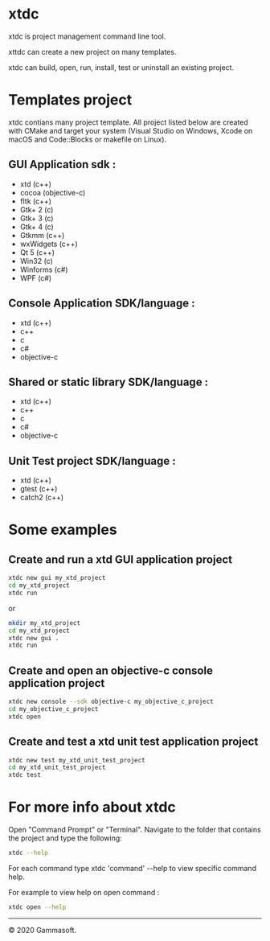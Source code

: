 # xtdc

xtdc is project management command line tool.

xttdc can create a new project on many templates.

xtdc can build, open, run, install, test or uninstall an existing project.

# Templates project

xtdc contians many project template. All project listed below are created with CMake and target your system (Visual Studio on Windows, Xcode on macOS and Code::Blocks or makefile on Linux).

## GUI Application sdk :

* xtd (c++)
* cocoa (objective-c)
* fltk (c++)
* Gtk+ 2 (c)
* Gtk+ 3 (c)
* Gtk+ 4 (c)
* Gtkmm (c++)
* wxWidgets (c++)
* Qt 5 (c++)
* Win32 (c)
* Winforms (c#)
* WPF (c#)

## Console Application SDK/language :

* xtd (c++)
* c++
* c
* c#
* objective-c

## Shared or static library SDK/language :

* xtd (c++)
* c++
* c
* c#
* objective-c

## Unit Test project SDK/language :

* xtd (c++)
* gtest (c++)
* catch2 (c++)

# Some examples

## Create and run a xtd GUI application project

```bash
xtdc new gui my_xtd_project
cd my_xtd_project
xtdc run
```

or

```bash
mkdir my_xtd_project
cd my_xtd_project
xtdc new gui .
xtdc run
```

## Create and open an objective-c console application project

```bash
xtdc new console --sdk objective-c my_objective_c_project
cd my_objective_c_project
xtdc open
```

## Create and test a xtd unit test application project

```bash
xtdc new test my_xtd_unit_test_project
cd my_xtd_unit_test_project
xtdc test
```

# For more info about xtdc

Open "Command Prompt" or "Terminal". Navigate to the folder that contains the project and type the following:

```bash
xtdc --help
```

For each command type xtdc 'command' --help to view specific command help.

For example to view help on open command :
```bash
xtdc open --help
```

______________________________________________________________________________________________

© 2020 Gammasoft.
